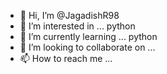 - 👋 Hi, I’m @JagadishR98
- 👀 I’m interested in ... python
- 🌱 I’m currently learning ... python
- 💞️ I’m looking to collaborate on ...
- 📫 How to reach me ...

<!---
JagadishR98/JagadishR98 is a ✨ special ✨ repository because its `README.md` (this file) appears on your GitHub profile.
You can click the Preview link to take a look at your changes.
--->

